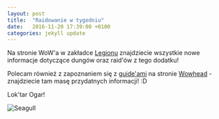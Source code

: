 ```yaml
---
layout: post
title:  "Raidowanie w tygodniu"
date:   2016-11-20 17:39:00 +0100
categories: jekyll update
---
```

Na stronie WoW'a w zakładce [Legionu] znajdziecie wszystkie nowe informacje dotyczące dungów oraz raid'ów z tego dodatku!

Polecam również z zapoznaniem się z [guide'ami] na stronie [Wowhead] - znajdziecie tam masę przydatnych informacji! :D

Lok'tar Ogar!

![Seagull](https://cml.sad.ukrd.com/image/366846-800x600.scale_type-center_crop.jpg)

[Legionu]: http://us.battle.net/wow/en/zone/#expansion=6
[guide'ami]: http://www.wowhead.com/dungeon-and-raid-guides
[Wowhead]: http://www.wowhead.com
